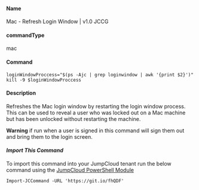 #### Name

Mac - Refresh Login Window  |  v1.0 JCCG

#### commandType

mac

#### Command

```
loginWindowProccess="$(ps -Ajc | grep loginwindow | awk '{print $2}')"
kill -9 $loginWindowProccess
```

#### Description

Refreshes the Mac login window by restarting the login window process. This can be used to reveal a user who was locked out on a Mac machine but has been unlocked without restarting the machine.

**Warning** if run when a user is signed in this command will sign them out and bring them to the login screen.

#### *Import This Command*

To import this command into your JumpCloud tenant run the below command using the [JumpCloud PowerShell Module](https://github.com/TheJumpCloud/support/wiki/Installing-the-JumpCloud-PowerShell-Module)

```
Import-JCCommand -URL 'https://git.io/fhQDF'
```
